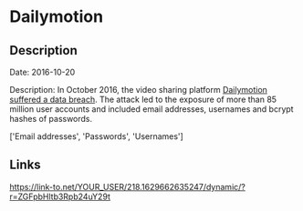 # Dailymotion

## Description

Date: 2016-10-20

Description:
In October 2016, the video sharing platform <a href="http://thehackernews.com/2016/12/dailymotion-video-hacked.html" target="_blank" rel="noopener">Dailymotion suffered a data breach</a>. The attack led to the exposure of more than 85 million user accounts and included email addresses, usernames and bcrypt hashes of passwords.


['Email addresses', 'Passwords', 'Usernames']

## Links

https://link-to.net/YOUR_USER/218.1629662635247/dynamic/?r=ZGFpbHltb3Rpb24uY29t